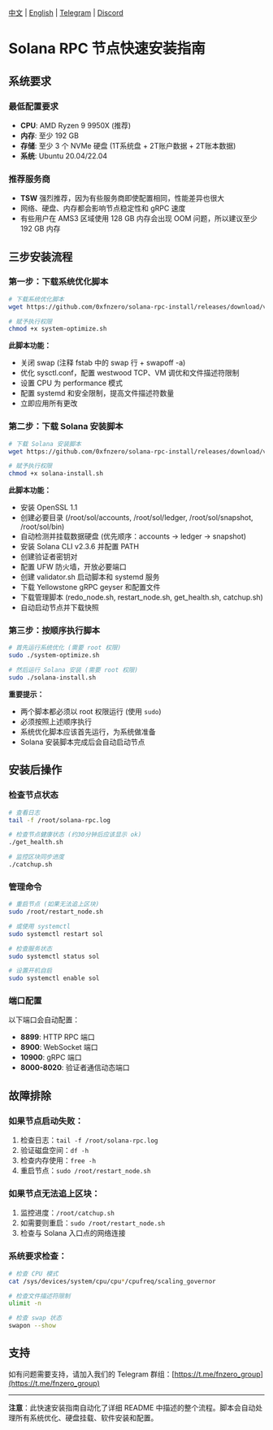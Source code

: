 [中文](https://github.com/0xfnzero/solana-rpc-install/blob/main/README_CN.md) | [English](https://github.com/0xfnzero/solana-rpc-install/blob/main/README.md) | [Telegram](https://t.me/fnzero_group) | [Discord](https://discord.gg/3At4eaUt)

# Solana RPC 节点快速安装指南

## 系统要求

### 最低配置要求
* **CPU**: AMD Ryzen 9 9950X (推荐)
* **内存**: 至少 192 GB
* **存储**: 至少 3 个 NVMe 硬盘 (1T系统盘 + 2T账户数据 + 2T账本数据)
* **系统**: Ubuntu 20.04/22.04

### 推荐服务商
* **TSW** 强烈推荐，因为有些服务商即使配置相同，性能差异也很大
* 网络、硬盘、内存都会影响节点稳定性和 gRPC 速度
* 有些用户在 AMS3 区域使用 128 GB 内存会出现 OOM 问题，所以建议至少 192 GB 内存

## 三步安装流程

### 第一步：下载系统优化脚本

```bash
# 下载系统优化脚本
wget https://github.com/0xfnzero/solana-rpc-install/releases/download/v1.5/system-optimize.sh

# 赋予执行权限
chmod +x system-optimize.sh
```

**此脚本功能：**
- 关闭 swap (注释 fstab 中的 swap 行 + swapoff -a)
- 优化 sysctl.conf，配置 westwood TCP、VM 调优和文件描述符限制
- 设置 CPU 为 performance 模式
- 配置 systemd 和安全限制，提高文件描述符数量
- 立即应用所有更改

### 第二步：下载 Solana 安装脚本

```bash
# 下载 Solana 安装脚本
wget https://github.com/0xfnzero/solana-rpc-install/releases/download/v1.5/solana-install.sh

# 赋予执行权限
chmod +x solana-install.sh
```

**此脚本功能：**
- 安装 OpenSSL 1.1
- 创建必要目录 (/root/sol/accounts, /root/sol/ledger, /root/sol/snapshot, /root/sol/bin)
- 自动检测并挂载数据硬盘 (优先顺序：accounts → ledger → snapshot)
- 安装 Solana CLI v2.3.6 并配置 PATH
- 创建验证者密钥对
- 配置 UFW 防火墙，开放必要端口
- 创建 validator.sh 启动脚本和 systemd 服务
- 下载 Yellowstone gRPC geyser 和配置文件
- 下载管理脚本 (redo_node.sh, restart_node.sh, get_health.sh, catchup.sh)
- 自动启动节点并下载快照

### 第三步：按顺序执行脚本

```bash
# 首先运行系统优化 (需要 root 权限)
sudo ./system-optimize.sh

# 然后运行 Solana 安装 (需要 root 权限)
sudo ./solana-install.sh
```

**重要提示：**
- 两个脚本都必须以 root 权限运行 (使用 `sudo`)
- 必须按照上述顺序执行
- 系统优化脚本应该首先运行，为系统做准备
- Solana 安装脚本完成后会自动启动节点

## 安装后操作

### 检查节点状态
```bash
# 查看日志
tail -f /root/solana-rpc.log

# 检查节点健康状态 (约30分钟后应该显示 ok)
./get_health.sh

# 监控区块同步进度
./catchup.sh
```

### 管理命令
```bash
# 重启节点 (如果无法追上区块)
sudo /root/restart_node.sh

# 或使用 systemctl
sudo systemctl restart sol

# 检查服务状态
sudo systemctl status sol

# 设置开机自启
sudo systemctl enable sol
```

### 端口配置
以下端口会自动配置：
- **8899**: HTTP RPC 端口
- **8900**: WebSocket 端口  
- **10900**: gRPC 端口
- **8000-8020**: 验证者通信动态端口

## 故障排除

### 如果节点启动失败：
1. 检查日志：`tail -f /root/solana-rpc.log`
2. 验证磁盘空间：`df -h`
3. 检查内存使用：`free -h`
4. 重启节点：`sudo /root/restart_node.sh`

### 如果节点无法追上区块：
1. 监控进度：`/root/catchup.sh`
2. 如需要则重启：`sudo /root/restart_node.sh`
3. 检查与 Solana 入口点的网络连接

### 系统要求检查：
```bash
# 检查 CPU 模式
cat /sys/devices/system/cpu/cpu*/cpufreq/scaling_governor

# 检查文件描述符限制
ulimit -n

# 检查 swap 状态
swapon --show
```

## 支持

如有问题需要支持，请加入我们的 Telegram 群组：[https://t.me/fnzero_group](https://t.me/fnzero_group)

---

**注意**：此快速安装指南自动化了详细 README 中描述的整个流程。脚本会自动处理所有系统优化、硬盘挂载、软件安装和配置。
